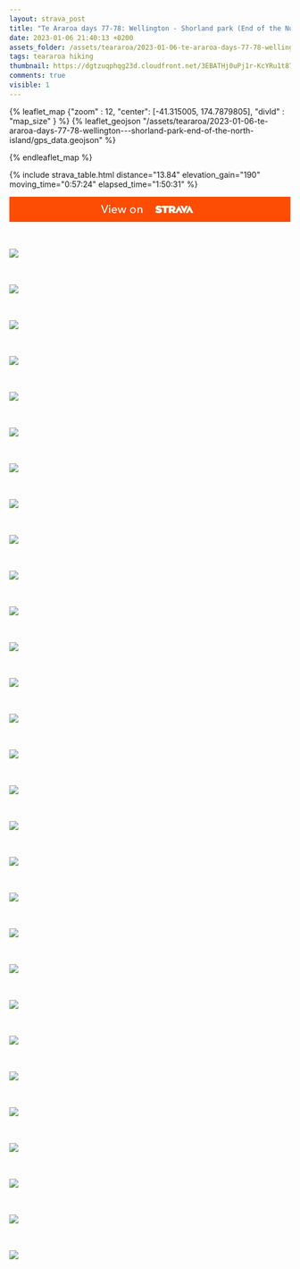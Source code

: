 ```yaml
---
layout: strava_post
title: "Te Araroa days 77-78: Wellington - Shorland park (End of the North Island)!!"
date: 2023-01-06 21:40:13 +0200
assets_folder: /assets/teararoa/2023-01-06-te-araroa-days-77-78-wellington---shorland-park-end-of-the-north-island
tags: teararoa hiking
thumbnail: https://dgtzuqphqg23d.cloudfront.net/3EBATHj0uPj1r-KcYRu1t87HP0n1pBTqwT7-_1tf4Pw-1024x768.jpg
comments: true
visible: 1
---
```



{% leaflet_map {"zoom" : 12,
                  "center": [-41.315005, 174.7879805],
                 "divId" : "map_size" } %}
    {% leaflet_geojson "/assets/teararoa/2023-01-06-te-araroa-days-77-78-wellington---shorland-park-end-of-the-north-island/gps_data.geojson" %}

{% endleaflet_map %}





{% include strava_table.html distance="13.84" elevation_gain="190" moving_time="0:57:24" elapsed_time="1:50:31" %}

[![](/assets/strava.jpg)](https://www.strava.com/activities/8349694546)


<br />

![](https://dgtzuqphqg23d.cloudfront.net/3EBATHj0uPj1r-KcYRu1t87HP0n1pBTqwT7-_1tf4Pw-1024x768.jpg)


<br />

![](https://dgtzuqphqg23d.cloudfront.net/foW1alIfBxlhiJrFR3r4VmvyWWij7KrriBUmhyNwmBg-768x1024.jpg)


<br />

![](https://dgtzuqphqg23d.cloudfront.net/J6brja2EtF7jtKMqoeDUN52CXBqdhecGRuyj8HMbqLo-768x1024.jpg)


<br />

![](https://dgtzuqphqg23d.cloudfront.net/DQLIB2EiQfvBsEvl738f1M24H-sD5o2wEgr3UIqMlk8-1024x768.jpg)


<br />

![](https://dgtzuqphqg23d.cloudfront.net/QqtYgQNS7Rnq2JjQhHf1b06uO03bIWHgeSx0H_reByw-768x1024.jpg)


<br />

![](https://dgtzuqphqg23d.cloudfront.net/7RlS3T7fYrkyNs4kKwz5TO80DdXwtP5aopEbaaB8_cE-1024x768.jpg)


<br />

![](https://dgtzuqphqg23d.cloudfront.net/VjpSXm5PmRRl34Qgi_8nG9QNcUZYrnVtZ1bBtAl739Q-1024x768.jpg)


<br />

![](https://dgtzuqphqg23d.cloudfront.net/G2R8d1_ahRi7qnLY9NW8CFUy6cDtY0c0JaknMQ-Lo4c-1024x768.jpg)


<br />

![](https://dgtzuqphqg23d.cloudfront.net/srFo0SHQy4ECDWvykTP-kVflQb60sBfqWMrR2btBPDo-1024x768.jpg)


<br />

![](https://dgtzuqphqg23d.cloudfront.net/WEHuw6zmhhQ2i5JO16kXChrLFOqj0wZlrjf3rcCgSJk-1024x768.jpg)


<br />

![](https://dgtzuqphqg23d.cloudfront.net/NiUi7wNULRPvqZ1V5SIyC_iYKB4kvTktxErQ0n_tVJU-1024x768.jpg)


<br />

![](https://dgtzuqphqg23d.cloudfront.net/W-P0f6UQbgW1dQ58nNTJBxI2KX_3nsAP5ecpq1hyqno-1024x768.jpg)


<br />

![](https://dgtzuqphqg23d.cloudfront.net/76mqJYarwrEQIIritTnLEyVDgsryutcq9xsSLQ712Z0-768x1024.jpg)


<br />

![](https://dgtzuqphqg23d.cloudfront.net/2jnJEWkGpmO1xIhBgkNTcnTRbhRsw2TnGRJ9Oa-JClI-1024x768.jpg)


<br />

![](https://dgtzuqphqg23d.cloudfront.net/bcYc0N1TIiPAQB3U8PexR54LJHotrmaEZg8tUf0JL6w-1024x768.jpg)


<br />

![](https://dgtzuqphqg23d.cloudfront.net/Ew1IQVBJ3rFUfho7xjR0XNy1fg6oII4B1UW8BYzEXsc-768x1024.jpg)


<br />

![](https://dgtzuqphqg23d.cloudfront.net/a79HpcUUWSF1vsc4Tz4NF_fz3Tq0B9-vxA4AgnedI4E-1024x768.jpg)


<br />

![](https://dgtzuqphqg23d.cloudfront.net/e-73TSoDp4DMerZVXExw2DgBhhLJPZDuKnkXp4qbHoY-1024x768.jpg)


<br />

![](https://dgtzuqphqg23d.cloudfront.net/-dqmKUQt0siyR4DHCW7Yy1GXBI3hUxCa-Uc0r9BmxdU-768x1024.jpg)


<br />

![](https://dgtzuqphqg23d.cloudfront.net/MqLyMYP3BMReAxfjOeSswCerHAeUoep37djQwF2rif0-768x1024.jpg)


<br />

![](https://dgtzuqphqg23d.cloudfront.net/8e_FP0el0UE1qdmeSJCK1MNtjDybJWt-itjcpXrhHiE-1024x768.jpg)


<br />

![](https://dgtzuqphqg23d.cloudfront.net/YO08kAsxXJCF3vzKAWGbwXEEoy80xqfea7CQ4js_Q9g-1024x768.jpg)


<br />

![](https://dgtzuqphqg23d.cloudfront.net/UoqvXZivrKQ5geng3qPPJp5HrV3PVDfW7LxdUK_kwXA-768x1024.jpg)


<br />

![](https://dgtzuqphqg23d.cloudfront.net/dI8bsc1-JsO5cSu8SLv4fXdLePWTbr4VNU24Aq5gvoo-1024x768.jpg)


<br />

![](https://dgtzuqphqg23d.cloudfront.net/oaIWr3Ep_zi5IjXeC2Mn_1NDMtkzxa7JmBPMnPrpsxM-1024x768.jpg)


<br />

![](https://dgtzuqphqg23d.cloudfront.net/vKBjMq0MFv9DK7msnuq9uvRMUjdGeMtplLeZiuy8Hsc-1024x768.jpg)


<br />

![](https://dgtzuqphqg23d.cloudfront.net/BJHchKzgY4lW0M1Z9-deE7JTjVHXzE962nCNm297U6Q-768x1024.jpg)


<br />

![](https://dgtzuqphqg23d.cloudfront.net/0Cr6aUoROdft03GJ4CxKPWmiPzkPLw_0Czq64T7vxU4-1024x768.jpg)


<br />

![](https://image.mux.com/F8ioyiDFFrAVNPYlVu8MgOgVOsk7sfbXjkSQhlVFv00I/thumbnail.jpg?width=800&height=450&fit_mode=preserve&time=0)
